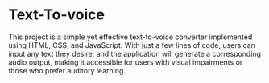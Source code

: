 # Text-To-voice
This project is a simple yet effective text-to-voice converter implemented using HTML, CSS, and JavaScript. With just a few lines of code, users can input any text they desire, and the application will generate a corresponding audio output, making it accessible for users with visual impairments or those who prefer auditory learning.
